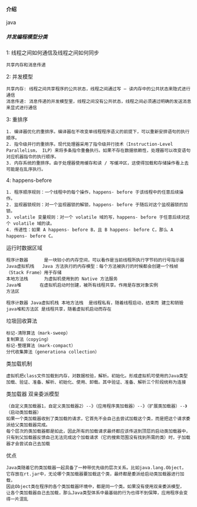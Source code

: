 #### 介绍
java

##### 并发编程模型分类

1:  线程之间如何通信及线程之间如何同步

    共享内存和消息传递

2:  并发模型
    
    共享内存: 线程之间共享程序的公共状态，线程之间通过写 – 读内存中的公共状态来隐式进行通信
    消息传递: 消息传递的并发模型里，线程之间没有公共状态，线程之间必须通过明确的发送消息来显式进行通信
    
    
3:  重排序

    1. 编译器优化的重排序。编译器在不改变单线程程序语义的前提下，可以重新安排语句的执行顺序。
    2. 指令级并行的重排序。现代处理器采用了指令级并行技术（Instruction-Level Parallelism， ILP）来将多条指令重叠执行。如果不存在数据依赖性，处理器可以改变语句对应机器指令的执行顺序。
    3. 内存系统的重排序。由于处理器使用缓存和读 / 写缓冲区，这使得加载和存储操作看上去可能是在乱序执行。

4:  happens-before

    1. 程序顺序规则：一个线程中的每个操作，happens- before 于该线程中的任意后续操作。
    2. 监视器锁规则：对一个监视器锁的解锁，happens- before 于随后对这个监视器锁的加锁。
    3. volatile 变量规则：对一个 volatile 域的写，happens- before 于任意后续对这个 volatile 域的读。
    4. 传递性：如果 A happens- before B，且 B happens- before C，那么 A happens- before C。

运行时数据区域

    程序计数器      是一块较小的内存空间，可以看作是当前线程所执行字节码的行号指示器
    Java虚拟机栈   Java 方法执行的内存模型：每个方法被执行的时候都会创建一个栈帧（Stack Frame）用于存储
    本地方法栈      为虚拟机使用到的 Native 方法服务
    Java堆       在虚拟机启动时创建，被所有线程共享。作用是存放对象实例
    方法区 

    程序计数器 Java虚拟机栈 本地方法栈  是线程私有，随着线程启动，结束而 建立和销毁
    java堆和方法区 是线程共享，随着虚拟机启动而存在

垃圾回收算法

    标记-清除算法（mark-sweep）
    复制算法（copying）
    标记-整理算法（mark-compact）
    分代收集算法（generationa collection）

类加载机制

    虚拟机把class文件加载到内存，对数据校验，解析。初始化。形成虚拟机可使用的Java类型
    加载、验证、准备、解析、初始化、使用、卸载。其中验证、准备、解析三个阶段统称为连接
    
类加载器 双亲委派模型
    
    （自定义类加载器1，自定义类加载器2）--》（应用程序类加载器）--》（扩展类加载器）--》（启动类加载器）
    如果一个类加载器收到了类加载的请求，它首先不会自己去尝试加载这个类，而是把这个请求委派给父类加载器完成。
    每个层次的类加载器都是如此，因此所有的加载请求最终都应该传送到顶层的启动类加载器中，
    只有到父加载器反馈自己无法完成这个加载请求（它的搜索范围没有找到所需的类）时，子加载器才会尝试自己去加载
优点 

    Java类随着它的类加载器一起具备了一种带优先级的层次关系。比如java.lang.Object，
    它存放在rt.jar中，无论哪个类加载器要加载这个类，最终都是委派给启动类加载器进行加载，
    因此Object类在程序的各个类加载器环境中，都是同一个类。如果没有使用双亲委派模型，
    让各个类加载器自己去加载，那么Java类型体系中最基础的行为也得不到保障，应用程序会变得一片混乱
